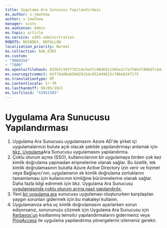 ```yaml
---
title: Uygulama Ara Sunucusu Yapılandırması
ms.author: v-jmathew
author: v-jmathew
manager: scotv
ms.audience: Admin
ms.topic: article
ms.service: o365-administration
ROBOTS: NOINDEX, NOFOLLOW
localization_priority: Normal
ms.collection: Adm_O365
ms.custom:
- "9004356"
- "7800"
ms.openlocfilehash: 835bfc59f77b31dc9a37c98db911505e2c7a758b37406dfc4da2d139afa61db5
ms.sourcegitcommit: b5f7da89a650d2915dc652449623c78be6247175
ms.translationtype: MT
ms.contentlocale: tr-TR
ms.lasthandoff: 08/05/2021
ms.locfileid: "53951585"
---
```

# <a name="app-proxy-configuration"></a>Uygulama Ara Sunucusu Yapılandırması

1. Uygulama Ara Sunucusu uygulamasını Azure AD'de şirket içi uygulamalarınızı buluta açık olacak şekilde yapılandırmayı anlamak için [bkz. Uygulama](https://docs.microsoft.com/azure/active-directory/application-proxy-config-how-to)Ara Sunucusu uygulamasını yapılandırma.
2. Çoklu oturum açma (SSO), kullanıcılarının bir uygulamaya birden çok kez kimlik doğrulama yapmadan erişmelerine olanak sağlar. Bu özellik, tek kimlik doğrulamasının bulutta Azure Active Directory izin verir ve hizmet veya Bağlayıcı'nın, uygulamanın ek kimlik doğrulama zorluklarını tamamlaması için kullanıcının kimliğine bürünmelerine olanak sağlar. Daha fazla bilgi edinmek için bkz. Uygulama Ara Sunucusu [uygulamasında çoklu oturum açma nasıl yapılandırılır.](https://docs.microsoft.com/azure/active-directory/application-proxy-config-sso-how-to)
3. Yeni [bir uygulama ara](https://docs.microsoft.com/azure/active-directory/application-proxy-config-problem) sunucusu uygulaması oluştururken karşılaşılan yaygın sorunları gidermek için bu makaleyi kullanın.
4. Uygulamanıza arka uç kimlik doğrulamasını ayarlarken sorun ediyorsanız, sorununuzu çözmek için Uygulama Ara Sunucusu için [Kerberos'un](https://docs.microsoft.com/azure/active-directory/application-proxy-back-end-kerberos-constrained-delegation-how-to) kısıtlanmış temsilci yapılandırmalarını gidermeniz veya [PingAccess](https://docs.microsoft.com/azure/active-directory/application-proxy-back-end-ping-access-how-to) ile uygulama yapılandırma yönergelerini izlemeniz gerekir.
